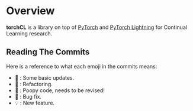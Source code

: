 # Overview
**torchCL** is a library on top of [PyTorch](https://pytorch.org) and [PyTorch Lightning](https://www.pytorchlightning.ai/) for Continual Learning research.


## Reading The Commits
Here is a reference to what each emoji in the commits means:

* 📎 : Some basic updates.
* 💄 : Refactoring.
* 💩 : Poopy code, needs to be revised!
* 🔧 : Bug fix.
* 💡 : New feature.
